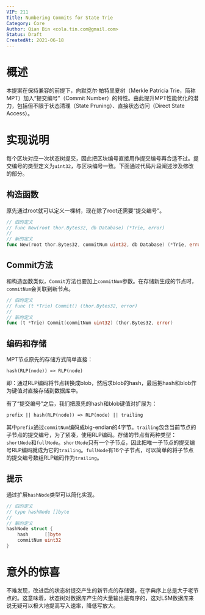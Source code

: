 ```yaml
---
VIP: 211
Title: Numbering Commits for State Trie
Category: Core
Author: Qian Bin <cola.tin.com@gmail.com>
Status: Draft
CreatedAt: 2021-06-18
---
```


# 概述

本提案在保持兼容的前提下，向默克尔·帕特里夏树（Merkle Patricia Trie，简称MPT）加入“提交编号”（Commit Number）的特性。由此提升MPT性能优化的潜力，包括但不限于状态清理（State Pruning）、直接状态访问（Direct State Access）。

# 实现说明

每个区块对应一次状态树提交，因此把区块编号直接用作提交编号再合适不过。提交编号的类型定义为`uint32`，与区块编号一致。下面通过代码片段阐述涉及修改的部分。

## 构造函数

原先通过root就可以定义一棵树，现在除了root还需要“提交编号”。

```go
// 旧的定义
// func New(root thor.Bytes32, db Database) (*Trie, error)
//
// 新的定义
func New(root thor.Bytes32, commitNum uint32, db Database) (*Trie, error)
```

## Commit方法

和构造函数类似，`Commit`方法也要加上`commitNum`参数。在存储新生成的节点时，`commitNum`会关联到新节点。

```go
// 旧的定义
// func (t *Trie) Commit() (thor.Bytes32, error)
//
// 新的定义
func (t *Trie) Commit(commitNum uint32) (thor.Bytes32, error)
```    

## 编码和存储

MPT节点原先的存储方式简单直接：

```
hash(RLP(node)) => RLP(node)
```

即：通过RLP编码将节点转换成blob，然后求blob的hash，最后把hash和blob作为键值对直接存储到数据库中。

有了“提交编号”之后，我们把原先的hash和blob键值对扩展为：

```
prefix || hash(RLP(node)) => RLP(node) || trailing
```
其中`prefix`通过`commitNum`编码成big-endian的4字节。`trailing`包含当前节点的子节点的提交编号，为了紧凑，使用RLP编码。存储的节点有两种类型：`shortNode`和`fullNode`。`shortNode`只有一个子节点，因此把唯一子节点的提交编号RLP编码就成为它的`trailing`。`fullNode`有16个子节点，可以简单的将子节点的提交编号数组RLP编码作为`trailing`。


## 提示

通过扩展`hashNode`类型可以简化实现。

```go
// 旧的定义
// type hashNode []byte
//
// 新的定义
hashNode struct {
    hash      []byte
    commitNum uint32
}
```

# 意外的惊喜

不难发现，改进后的状态树提交产生的新节点的存储键，在字典序上总是大于老节点的。这意味着，状态树对数据库产生的大量输出是有序的，这对LSM数据库来说无疑可以极大地提高写入速率，降低写放大。

